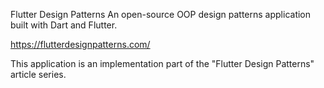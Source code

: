 Flutter Design Patterns
An open-source OOP design patterns application built with Dart and Flutter.

https://flutterdesignpatterns.com/

This application is an implementation part of the "Flutter Design Patterns" article series.
